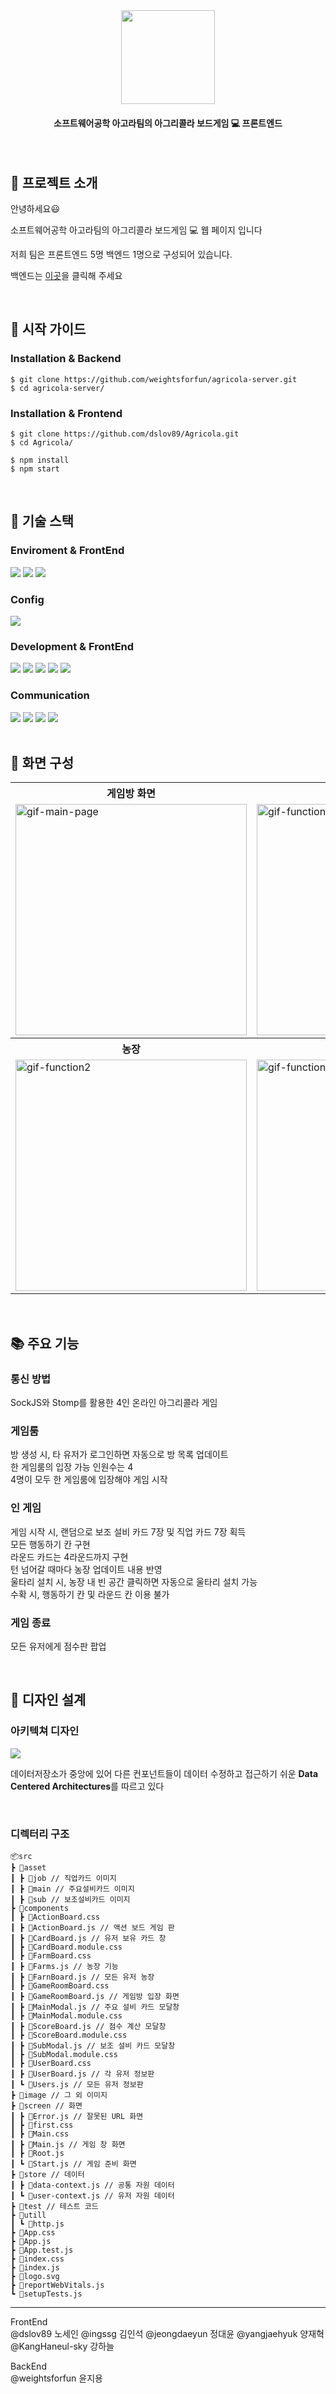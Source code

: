 <div align="center">
  

<img src="https://github.com/dslov89/Agricola/assets/71018440/ad428ee1-36a8-47a8-9d1a-46aaff1bf165"  width=150 >
  
 #### 소프트웨어공학 아고라팀의 아그리콜라 보드게임 :computer: 프론트엔드
</div>

<br/>

## :memo: 프로젝트 소개

안녕하세요:smiley: 

소프트웨어공학 아고라팀의 아그리콜라 보드게임 :computer: 웹 페이지 입니다

저희 팀은 프론트엔드 5명 백엔드 1명으로 구성되어 있습니다.   

백엔드는 [이곳](https://github.com/weightsforfun/agricola-server)을 클릭해 주세요 


<br/>

## :orange_book: 시작 가이드

### Installation & Backend
```
$ git clone https://github.com/weightsforfun/agricola-server.git
$ cd agricola-server/
```

### Installation & Frontend
```
$ git clone https://github.com/dslov89/Agricola.git
$ cd Agricola/

$ npm install 
$ npm start
```

<br/>

##  :hammer: 기술 스택

### Enviroment & FrontEnd
<div>
  <img src="https://img.shields.io/badge/visual studio code-007ACC?style=for-the-badge&logo=visual studio&logoColor=white">
  <img src="https://img.shields.io/badge/github-181717?style=for-the-badge&logo=github&logoColor=white">
  <img src="https://img.shields.io/badge/git-F05032?style=for-the-badge&logo=git&logoColor=white">

</div>

### Config
<div>
  <img src="https://img.shields.io/badge/npm-CB3837?style=for-the-badge&logo=npm&logoColor=white"> 
  </div>
  
### Development & FrontEnd
<div>
  <img src="https://img.shields.io/badge/css-1572B6?style=for-the-badge&logo=css3&logoColor=white"> 
  <img src="https://img.shields.io/badge/javascript-F7DF1E?style=for-the-badge&logo=javascript&logoColor=black"> 
  <img src="https://img.shields.io/badge/react-61DAFB?style=for-the-badge&logo=react&logoColor=black"> 
     <img src="https://img.shields.io/badge/sockjs-010101?style=for-the-badge&logo=socketdotio&logoColor=white">
       <img src="https://img.shields.io/badge/jest-C21325?style=for-the-badge&logo=jest&logoColor=white">
  </div>

### Communication 

  <div>
  <img src="https://img.shields.io/badge/slack-4A154B?style=for-the-badge&logo=slack&logoColor=white"> 
  <img src="https://img.shields.io/badge/notion-000000?style=for-the-badge&logo=notion&logoColor=white"> 
  <img src="https://img.shields.io/badge/googlesheets-34A853?style=for-the-badge&logo=googlesheets&logoColor=white"> 
    <img src="https://img.shields.io/badge/jirasoftware-0052CC?style=for-the-badge&logo=jirasoftware&logoColor=white"> 
  </div>
  
<br>

## :art: 화면 구성
<div align="center">
  <table>
    <tr align="center">
      <th>게임방 화면</th>
      <th>게임 화면</th>
    </tr>
    <tr>
      <td><img src="https://github.com/dslov89/Agricola/assets/71018440/62fe59ca-7aae-4e94-b4b7-99b24c702f5d" alt="gif-main-page" width="370"></td>
      <td><img src="https://github.com/dslov89/Agricola/assets/71018440/64b0fcf7-bac5-4895-9ea6-3e6d37763d0a"alt="gif-function1" width="370"></td>
    </tr>
    <tr align="center">
      <th>농장</th>
      <th>카드</th>
    </tr>
    <tr>
      <td><img src="https://github.com/dslov89/Agricola/assets/71018440/0e566f6c-c82f-43c7-86d4-776a860caaa8" alt="gif-function2" width="370"></td>
      <td><img src= "https://github.com/dslov89/Agricola/assets/71018440/e522d12b-a2ab-47a8-bc5a-e222067da7b6"alt="gif-function3" width="370"></td>
    </tr>
  </table>
</div>

<br/>

## :books: 주요 기능

###  통신 방법
SockJS와 Stomp를 활용한 4인 온라인 아그리콜라 게임

###  게임룸
방 생성 시, 타 유저가 로그인하면 자동으로 방 목록 업데이트   
한 게임룸의 입장 가능 인원수는 4   
4명이 모두 한 게임룸에 입장해야 게임 시작   

### 인 게임
게임 시작 시, 랜덤으로 보조 설비 카드 7장 및 직업 카드 7장 획득   
모든 행동하기 칸 구현   
라운드 카드는 4라운드까지 구현   
턴 넘어갈 때마다 농장 업데이트 내용 반영   
울타리 설치 시, 농장 내 빈 공간 클릭하면 자동으로 울타리 설치 가능     
수확 시, 행동하기 칸 및 라운드 칸 이용 불가

###  게임 종료
모든 유저에게 점수판 팝업

<br/>

## :scroll: 디자인 설계
  ### 아키텍쳐 디자인
  <img src="https://github.com/dslov89/Agricola/assets/71018440/84d24642-4e77-4fec-bb5a-ae39c2d8101f">
  
   데이터저장소가 중앙에 있어 다른 컨포넌트들이 데이터 수정하고 접근하기 쉬운 **Data Centered Architectures**를 따르고 있다
   
  <br/>
  
  
  ### 디렉터리 구조 
  
  ```
📦src
 ┣ 📂asset
 ┃ ┣ 📂job // 직업카드 이미지
 ┃ ┣ 📂main // 주요설비카드 이미지
 ┃ ┣ 📂sub // 보조설비카드 이미지
 ┣ 📂components
 ┃ ┣ 📜ActionBoard.css
 ┃ ┣ 📜ActionBoard.js // 액션 보드 게임 판 
 ┃ ┣ 📜CardBoard.js // 유저 보유 카드 창 
 ┃ ┣ 📜CardBoard.module.css
 ┃ ┣ 📜FarmBoard.css 
 ┃ ┣ 📜Farms.js // 농장 기능
 ┃ ┣ 📜FarnBoard.js // 모든 유저 농장 
 ┃ ┣ 📜GameRoomBoard.css
 ┃ ┣ 📜GameRoomBoard.js // 게임방 입장 화면
 ┃ ┣ 📜MainModal.js // 주요 설비 카드 모달창
 ┃ ┣ 📜MainModal.module.css
 ┃ ┣ 📜ScoreBoard.js // 점수 계산 모달창
 ┃ ┣ 📜ScoreBoard.module.css
 ┃ ┣ 📜SubModal.js // 보조 설비 카드 모달창
 ┃ ┣ 📜SubModal.module.css
 ┃ ┣ 📜UserBoard.css
 ┃ ┣ 📜UserBoard.js // 각 유저 정보판
 ┃ ┗ 📜Users.js // 모든 유저 정보판 
 ┣ 📂image // 그 외 이미지 
 ┣ 📂screen // 화면 
 ┃ ┣ 📜Error.js // 잘못된 URL 화면
 ┃ ┣ 📜first.css
 ┃ ┣ 📜Main.css 
 ┃ ┣ 📜Main.js // 게임 창 화면
 ┃ ┣ 📜Root.js
 ┃ ┗ 📜Start.js // 게임 준비 화면 
 ┣ 📂store // 데이터
 ┃ ┣ 📜data-context.js // 공통 자원 데이터
 ┃ ┗ 📜user-context.js // 유저 자원 데이터 
 ┣ 📂test // 테스트 코드
 ┣ 📂utill
 ┃ ┗ 📜http.js
 ┣ 📜App.css
 ┣ 📜App.js
 ┣ 📜App.test.js
 ┣ 📜index.css
 ┣ 📜index.js
 ┣ 📜logo.svg
 ┣ 📜reportWebVitals.js
 ┗ 📜setupTests.js
  ```

---

FrontEnd   
 @dslov89 노세인
 @ingssg 김인석
 @jeongdaeyun 정대윤
 @yangjaehyuk 양재혁
 @KangHaneul-sky 강하늘    
 
BackEnd   
 @weightsforfun 윤지용
 
  
